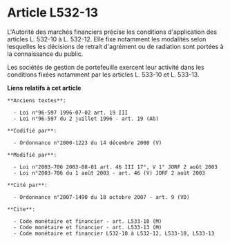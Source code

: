# Article L532-13

L'Autorité des marchés financiers précise les conditions d'application des articles L. 532-10 à L. 532-12. Elle fixe
notamment les modalités selon lesquelles les décisions de retrait d'agrément ou de radiation sont portées à la connaissance
du public.

Les sociétés de gestion de portefeuille exercent leur activité dans les conditions fixées notamment par les articles L.
533-10 et L. 533-13.

**Liens relatifs à cet article**

	**Anciens textes**:

	  - Loi n°96-597 1996-07-02 art. 19 III
	  - Loi n°96-597 du 2 juillet 1996 - art. 19 (Ab)

	**Codifié par**:

	  - Ordonnance n°2000-1223 du 14 décembre 2000 (V)

	**Modifié par**:

	  - Loi n°2003-706 2003-08-01 art. 46 III 17°, V 1° JORF 2 août 2003
	  - Loi n°2003-706 du 1 août 2003 - art. 46 (V) JORF 2 août 2003

	**Cité par**:

	  - Ordonnance n°2007-1490 du 18 octobre 2007 - art. 9 (VD)

	**Cite**:

	  - Code monétaire et financier - art. L533-10 (M)
	  - Code monétaire et financier - art. L533-13 (M)
	  - Code monétaire et financier L532-10 à L532-12, L533-10, L533-13
